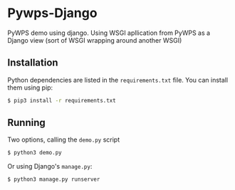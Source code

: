 # Pywps-Django
PyWPS demo using django. Using WSGI apllication from PyWPS as a Django view (sort of WSGI wrapping around another WSGI) 

## Installation
Python dependencies are listed in the ``requirements.txt``  file. You can install them using pip:

```bash
$ pip3 install -r requirements.txt
```

## Running

Two options, calling the ``demo.py`` script 
```bash
$ python3 demo.py
```

Or using Django's ``manage.py``:

```bash
$ python3 manage.py runserver
```




 

